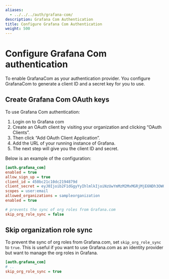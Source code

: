 ```yaml
---
aliases:
  - ../../../auth/grafana-com/
description: Grafana Com Authentication
title: Configure Grafana Com Authentication
weight: 500
---
```


# Configure Grafana Com authentication

To enable GrafanaCom as your authentication provider. You configure GrafanaCom to generate a client ID and a secret key for you to use.

## Create Grafana Com OAuth keys

To use Grafana Com authentication:

1. Login on to Grafana com
2. Create an OAuth client by visiting your organization and clicking “OAuth Clients”.
3. Then click “Add OAuth Client Application”.
4. Add the URL of your running instance of Grafana.
5. The next step will give you the client ID and secret.

Below is an example of the configuration:

```ini
[auth.grafana_com]
enabled = true
allow_sign_up = true
client_id = 450bc21c10dc2194879d
client_secret = eyJ0Ijoib2F1dGgyYyIhlmlkIjoiNzUwYmMzM2MxMGRjMjE6NDh3OWQiLCJ2IjoiZmI1YzVlYmIwYzFmN2ZhYzZmNjIwOGI1NmVkYTRlNWYxMzgwM2NkMiJ9
scopes = user:email
allowed_organizations = sampleorganization
enabled = true

# prevents the sync of org roles from Grafana.com
skip_org_role_sync = false
```

## Skip organization role sync

To prevent the sync of org roles from Grafana.com, set `skip_org_role_sync` to `true`. This is useful if you want to use Grafana.com as an identity provider but want to manage the org roles in Grafana.

```ini
[auth.grafana_com]
# ..
skip_org_role_sync = true
```
